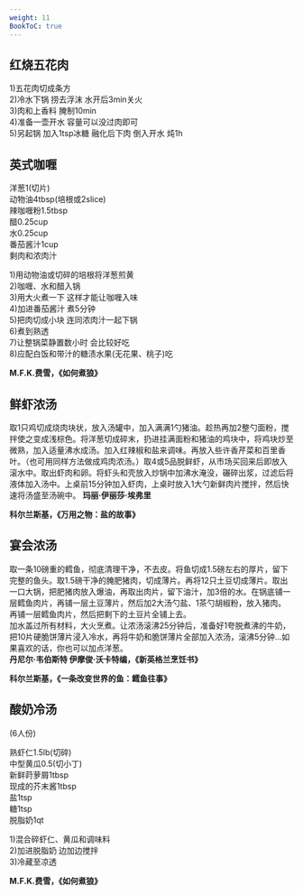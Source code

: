 ```yaml
---
weight: 11
BookToC: true
---
```


## 红烧五花肉

1)五花肉切成条方  
2)冷水下锅 捞去浮沫 水开后3min关火  
3)肉和上香料 腌制10min  
4)准备一壶开水 容量可以没过肉即可  
5)另起锅 加入1tsp冰糖 融化后下肉 倒入开水 炖1h

## 英式咖喱

洋葱1(切片)  
动物油4tbsp(培根或2slice)  
辣咖喱粉1.5tbsp  
醋0.25cup  
水0.25cup  
番茄酱汁1cup  
剩肉和浓肉汁

1)用动物油或切碎的培根将洋葱煎黄  
2)咖喱、水和醋入锅  
3)用大火煮一下 这样才能让咖喱入味  
4)加进番茄酱汁 煮5分钟  
5)把肉切成小块 连同浓肉汁一起下锅  
6)煮到熟透  
7)让整锅菜静置数小时 会比较好吃  
8)应配白饭和带汁的糖渍水果(无花果、桃子)吃

**M.F.K.费雪，《如何煮狼》**

## 鲜虾浓汤

取1只鸡切成烧肉块状，放入汤罐中，加入满满1勺猪油。趁热再加2整勺面粉，搅拌使之变成浅棕色。将洋葱切成碎末，扔进挂满面粉和猪油的鸡块中，将鸡块炒至微熟，加入适量沸水成汤。加入红辣椒和盐来调味。再放入些许香芹菜和百里香叶。（也可用同样方法做成鸡肉浓汤。）取4或5品脱鲜虾，从市场买回来后即放入滚水中。取出虾肉和卵。将虾头和壳放入炒锅中加沸水淹没，碾碎出浆，过滤后将液体加入汤中。上桌前15分钟加入虾肉，上桌时放入1大勺新鲜肉片搅拌，然后快速将汤盛至汤碗中。
**玛丽·伊丽莎·埃弗里**

**科尔兰斯基，《万用之物：盐的故事》**

## 宴会浓汤

取一条10磅重的鳕鱼，彻底清理干净，不去皮。将鱼切成1.5磅左右的厚片，留下完整的鱼头。取1.5磅干净的腌肥猪肉，切成薄片。再将12只土豆切成薄片。取出一口大锅，把肥猪肉放入爆油，再取出肉片，留下油汁，加3倍的水。在锅底铺一层鳕鱼肉片，再铺一层土豆薄片，然后加2大汤勺盐、1茶勺胡椒粉，放入猪肉。再铺一层鳕鱼肉片，然后把剩下的土豆片全铺上去。  
加水盖过所有材料，大火烹煮。让浓汤滚沸25分钟后，准备好1夸脱煮沸的牛奶，把10片硬脆饼薄片浸入冷水，再将牛奶和脆饼薄片全部加入浓汤，滚沸5分钟…如果喜欢的话，你也可以加点洋葱。  
**丹尼尔·韦伯斯特 伊摩俊·沃卡特编，《新英格兰烹饪书》**

**科尔兰斯基，《一条改变世界的鱼：鳕鱼往事》**

## 酸奶冷汤

(6人份)

熟虾仁1.5lb(切碎)  
中型黄瓜0.5(切小丁)  
新鲜莳萝屑1tbsp  
现成的芥末酱1tbsp  
盐1tsp  
糖1tsp  
脱脂奶1qt

1)混合碎虾仁、黄瓜和调味料  
2)加进脱脂奶 边加边搅拌  
3)冷藏至凉透

**M.F.K.费雪，《如何煮狼》**